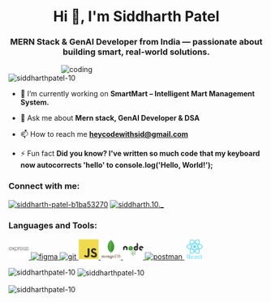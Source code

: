 <h1 align="center">Hi 👋, I'm Siddharth Patel</h1>
<h3 align="center">MERN Stack & GenAI Developer from India — passionate about building smart, real-world solutions.</h3>

<img src="https://user-images.githubusercontent.com/55389276/140866485-8fb1c876-9a8f-4d6a-98dc-08c4981eaf70.gif" alt="coding" width="400" align="right">

<p align="left"> <img src="https://komarev.com/ghpvc/?username=siddharthpatel-10&label=Profile%20views&color=0e75b6&style=flat" alt="siddharthpatel-10" /> </p>

- 🔭 I’m currently working on **SmartMart – Intelligent Mart Management System.**

- 💬 Ask me about **Mern stack, GenAI Developer & DSA**

- 📫 How to reach me **heycodewithsid@gmail.com**

- ⚡ Fun fact **Did you know? I've written so much code that my keyboard now autocorrects 'hello' to console.log('Hello, World!');**

<h3 align="left">Connect with me:</h3>
<p align="left">
<a href="https://linkedin.com/in/siddharth-patel-b1ba53270" target="blank"><img align="center" src="https://raw.githubusercontent.com/rahuldkjain/github-profile-readme-generator/master/src/images/icons/Social/linked-in-alt.svg" alt="siddharth-patel-b1ba53270" height="30" width="40" /></a>
<a href="https://instagram.com/siddharth.10._" target="blank"><img align="center" src="https://raw.githubusercontent.com/rahuldkjain/github-profile-readme-generator/master/src/images/icons/Social/instagram.svg" alt="siddharth.10._" height="30" width="40" /></a>
</p>

<h3 align="left">Languages and Tools:</h3>
<p align="left"> <a href="https://expressjs.com" target="_blank" rel="noreferrer"> <img src="https://raw.githubusercontent.com/devicons/devicon/master/icons/express/express-original-wordmark.svg" alt="express" width="40" height="40"/> </a> <a href="https://www.figma.com/" target="_blank" rel="noreferrer"> <img src="https://www.vectorlogo.zone/logos/figma/figma-icon.svg" alt="figma" width="40" height="40"/> </a> <a href="https://git-scm.com/" target="_blank" rel="noreferrer"> <img src="https://www.vectorlogo.zone/logos/git-scm/git-scm-icon.svg" alt="git" width="40" height="40"/> </a> <a href="https://developer.mozilla.org/en-US/docs/Web/JavaScript" target="_blank" rel="noreferrer"> <img src="https://raw.githubusercontent.com/devicons/devicon/master/icons/javascript/javascript-original.svg" alt="javascript" width="40" height="40"/> </a> <a href="https://www.mongodb.com/" target="_blank" rel="noreferrer"> <img src="https://raw.githubusercontent.com/devicons/devicon/master/icons/mongodb/mongodb-original-wordmark.svg" alt="mongodb" width="40" height="40"/> </a> <a href="https://nodejs.org" target="_blank" rel="noreferrer"> <img src="https://raw.githubusercontent.com/devicons/devicon/master/icons/nodejs/nodejs-original-wordmark.svg" alt="nodejs" width="40" height="40"/> </a> <a href="https://postman.com" target="_blank" rel="noreferrer"> <img src="https://www.vectorlogo.zone/logos/getpostman/getpostman-icon.svg" alt="postman" width="40" height="40"/> </a> <a href="https://reactjs.org/" target="_blank" rel="noreferrer"> <img src="https://raw.githubusercontent.com/devicons/devicon/master/icons/react/react-original-wordmark.svg" alt="react" width="40" height="40"/> </a> </p>

<p><img align="left" src="https://github-readme-stats.vercel.app/api/top-langs?username=siddharthpatel-10&show_icons=true&locale=en&layout=compact" alt="siddharthpatel-10" /></p>

<p>&nbsp;<img align="center" src="https://github-readme-stats.vercel.app/api?username=siddharthpatel-10&show_icons=true&locale=en" alt="siddharthpatel-10" /></p>

<p><img align="center" src="https://github-readme-streak-stats.herokuapp.com/?user=siddharthpatel-10&" alt="siddharthpatel-10" /></p>
